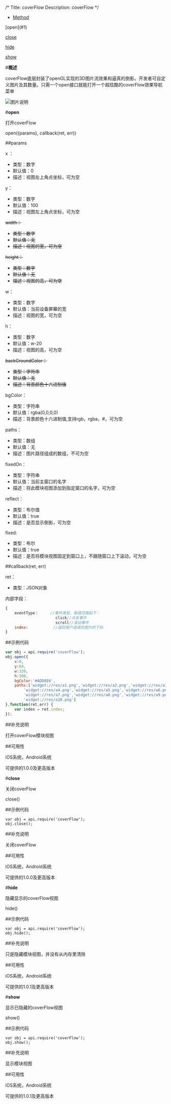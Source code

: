 /*
Title: coverFlow
Description: coverFlow
*/

<ul id="tab" class="clearfix">
	<li class="active"><a href="#method-content">Method</a></li>
</ul>
<div id="method-content">

<div class="outline">
[open](#1)

[close](#2)

[hide](#3)

[show](#4)
</div>

#**概述**

coverFlow底层封装了openGL实现的3D图片流效果和逼真的倒影。开发者可自定义图片及其数量。只需一个open接口就能打开一个超炫酷的coverFlow效果导航菜单

![图片说明](/img/docImage/coverFlow.jpg)

#**open**<div id="1"></div>

打开coverFlow

open({params}, callback(ret, err))

##params

x ：

- 类型：数字
- 默认值：0
- 描述：视图左上角点坐标，可为空

y：

- 类型：数字
- 默认值：100
- 描述：视图左上角点坐标，可为空

<del>width：<del>

- <del>类型：数字<del>
- <del>默认值：无<del>
- <del>描述：视图的宽，可为空<del>

<del>height：<del>

- <del>类型：数字<del>
- <del>默认值：无<del>
- <del>描述：视图的高，可为空</del>

w：

- 类型：数字
- 默认值：当前设备屏幕的宽
- 描述：视图的宽，可为空

h：

- 类型：数字
- 默认值：w-20
- 描述：视图的高，可为空

<del>backGroundColor：</del>

- <del>类型：字符串</del>
- <del>默认值：无</del>
- <del>描述：背景颜色十六进制值</del>

bgColor：

- 类型：字符串
- 默认值：rgba(0,0,0,0)
- 描述：背景颜色十六进制值,支持rgb，rgba，#，可为空

paths：

- 类型：数组
- 默认值：无
- 描述：图片路径组成的数组，不可为空

fixedOn：

- 类型：字符串
- 默认值：当前主窗口的名字
- 描述：将此模块视图添加到指定窗口的名字，可为空

reflect：

- 类型：布尔值
- 默认值：true
- 描述：是否显示倒影，可为空

fixed:
- 类型：布尔
- 默认值：true
- 描述：是否将模块视图固定到窗口上，不跟随窗口上下滚动，可为空

##callback(ret, err)

ret：

- 类型：JSON对象

内部字段：

```js
{
    eventType：     //事件类型，取值范围如下：                      click//点击事件                      scroll//滚动事件
	index:           //返回用户选择的图片的下标
}
```

##示例代码

```js
var obj = api.require('coverFlow');
obj.open({
	x:0,
	y:64,
	w:320,
	h:300,
	bgColor:'#ADD8E6',
	paths:['widget://res/a1.png','widget://res/a2.png','widget://res/a3.png',
		'widget://res/a4.png','widget://res/a5.png','widget://res/a6.png',
		'widget://res/a7.png','widget://res/a8.png','widget://res/a9.png',
		'widget://res/a10.png']
},function(ret,err) {
	var index = ret.index;
});
```

##补充说明

打开coverFlow模块视图

##可用性

iOS系统，Android系统

可提供的1.0.0及更高版本


#**close**<div id="2"></div>

关闭coverFlow

close()

##示例代码

    var obj = api.require('coverFlow');
    obj.close();

##补充说明

关闭coverFlow

##可用性

iOS系统，Android系统

可提供的1.0.0及更高版本

#**hide**<div id="2"></div>

隐藏显示的coverFlow视图

hide()

##示例代码

    var obj = api.require('coverFlow');
    obj.hide();

##补充说明

只是隐藏模块视图，并没有从内存里清除

##可用性

iOS系统，Android系统

可提供的1.0.1及更高版本

#**show**<div id="4"></div>

显示已隐藏的coverFlow视图

show()

##示例代码

    var obj = api.require('coverFlow');
    obj.show();

##补充说明

显示模块视图

##可用性

iOS系统，Android系统

可提供的1.0.1及更高版本